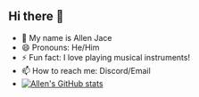 ## Hi there 👋
- 🔭 My name is Allen Jace
- 😄 Pronouns: He/Him
- ⚡ Fun fact: I love playing musical instruments!
- 📫 How to reach me: Discord/Email
- [![Allen's GitHub stats](https://github-readme-stats.vercel.app/api?username=allenjace&show_icons=true&theme=dark)](https://github.com/allenjace/github-readme-stats)

<!--
**allenjace/allenjace** is a ✨ _special_ ✨ repository because its `README.md` (this file) appears on your GitHub profile.

Here are some ideas to get you started:

- 🔭 I’m currently working on a website and persoanl
- 🌱 I’m currently learning ...
- 👯 I’m looking to collaborate on ...
- 🤔 I’m looking for help with ...
- 💬 Ask me about ...
- 📫 How to reach me: ...
- 😄 Pronouns: ...
- ⚡ Fun fact: ...
-->
